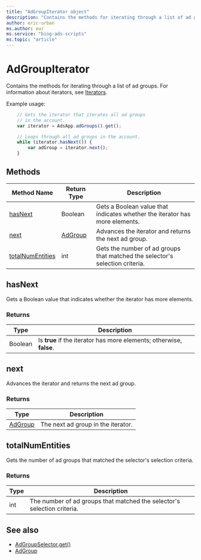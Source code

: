 ```yaml
---
title: "AdGroupIterator object"
description: "Contains the methods for iterating through a list of ad groups."
author: eric-urban
ms.author: eur
ms.service: "bing-ads-scripts"
ms.topic: "article"
---
```


# AdGroupIterator

Contains the methods for iterating through a list of ad groups. For information about iterators, see [Iterators](../concepts/iterators.md).

Example usage:
```javascript
    // Gets the iterator that iterates all ad groups
    // in the account.
    var iterator = AdsApp.adGroups().get();

    // Loops through all ad groups in the account.
    while (iterator.hasNext()) {
        var adGroup = iterator.next();
    }
```

## Methods
|Method Name|Return Type|Description|
|-|-|-
[hasNext](#hasnext)|Boolean|Gets a Boolean value that indicates whether the iterator has more elements.
[next](#next)|[AdGroup](./AdGroup.md)|Advances the iterator and returns the next ad group.
[totalNumEntities](#totalnumentities)|int|Gets the number of ad groups that matched the selector's selection criteria.

## <a name="hasnext"></a>hasNext
Gets a Boolean value that indicates whether the iterator has more elements.

### Returns
|Type|Description|
|-|-
Boolean|Is **true** if the iterator has more elements; otherwise, **false**.

## <a name="next"></a>next
Advances the iterator and returns the next ad group.

### Returns
|Type|Description|
|-|-
[AdGroup](./AdGroup.md)|The next ad group in the iterator.

## <a name="totalnumentities"></a>totalNumEntities
Gets the number of ad groups that matched the selector's selection criteria. 

<!--
[!INCLUDE[reads-limit](../includes/reads-limit.md)]
-->

### Returns
|Type|Description|
|-|-
int|The number of ad groups that matched the selector's selection criteria.



## See also
- [AdGroupSelector.get()](./AdGroupSelector.md#get)
- [AdGroup](./AdGroup.md)
